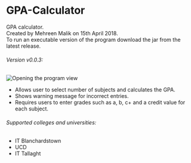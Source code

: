 # GPA-Calculator
GPA calculator.
<br>
Created by Mehreen Malik on 15th April 2018. 
<br>
To run an executable version of the program download the jar from the latest release. 
<br>

###### Version v0.0.3:
![Opening the program view](https://raw.githubusercontent.com/MehreenMalik/ITB-GPA-Calculator/master/screenshots/input.png)
<br>
- Allows user to select number of subjects and calculates the GPA. <br>
- Shows warning message for incorrect entries. <br>
- Requires users to enter grades such as a, b, c+ and a credit value for each subject. <br>

###### Supported colleges and universities:
- IT Blanchardstown
- UCD
- IT Tallaght